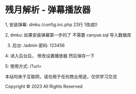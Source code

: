 #  残月解析 - 弹幕播放器

1, 安装弹幕:  dmku  /config.inc.php  23行 1改成0

2, dmku: 如果安装弹幕第一步的了   不需要 canyue.sql 导入数据库

3. 后台: /admin 密码: 123456

4: 进入后台后， 修改设置播放器 然后保存一下

5: 使用方式: /?url=

本站均来于互联网，请勿用于任何商业用途，仅供学习交流

Copyright © 2023 All Rights Reserved
